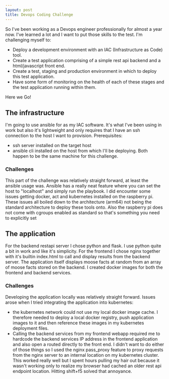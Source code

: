 ```yaml
---
layout: post
title: Devops Coding Challenge
---
```


So I've been working as a Devops engineer professionally for almost a year now. I've learned a lot and I want to put those skills to the test. 
I'm challenging myself to:
- Deploy a development environment with an IAC (Infrastructure as Code) tool.
- Create a test application comprising of a simple rest api backend and a html/javascript front end.
- Create a test, staging and production environment in which to deploy this test application.
- Have some form of monitoring on the health of each of these stages and the test application running within them.

Here we Go!

## The infrastructure 
I'm going to use ansible for as my IAC software. It's what I've been using in work but also it's lightweight and only requires that I have an ssh connection to the host I want to provision. 
Prerequisites:
- ssh server installed on the target host
- ansible cli installed on the host from which I'll be deploying. Both happen to be the same machine for this challenge.

### Challenges
This part of the challenge was relatively straight forward, at least the ansible usage was. Ansible has a really neat feature where you can set the host to "localhost" and simply run the playbook.
I did encounter some issues getting docker, act and kubernetes installed on the raspberry pi. These issues all boiled down to the architecture (arm64) not being the standard architecture to deploy these tools onto. Also the raspberry pi does not come with cgroups enabled as standard so that's something you need to explicitly set  


## The application 
For the backend restapi server I chose python and flask. I use python quite a bit in work and like it's simplicity. 
For the frontend I chose nginx together with it's builtin index.html to call and display results from the backend server. 
The application itself displays moose facts at random from an array of moose facts stored on the backend. 
I created docker images for both the frontend and backend services. 

### Challenges
Developing the application locally was relatively straight forward. Issues arose when I tried integrating the application into kubernetes:
- the kubernetes network could not use my local docker image cache. I therefore needed to deploy a local docker registry, push application images to it and then reference these images in my kubernetes deployment files.
- Calling the backend services from my frontend webapp required me to hardcode the backend services IP address in the frontend application and also open a routed directly to the front end. I didn't want to do either of those things so I used the nginx pass_proxy feature to proxy requests from the nginx server to an internal location on my kubernetes cluster. This worked really well but I spent hours pulling my hair out because it wasn't working only to realize my browser had cached an older rest api endpoint location. Hitting shift+f5 solved that annoyance. 

